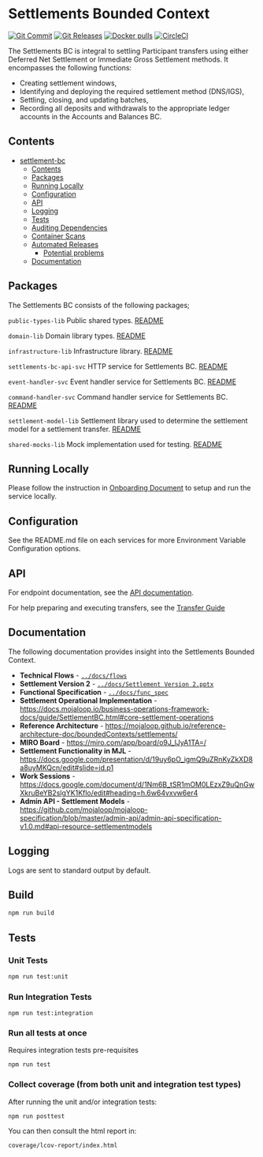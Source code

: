 # Settlements Bounded Context

[![Git Commit](https://img.shields.io/github/last-commit/mojaloop/settlements-bc.svg?style=flat)](https://github.com/mojaloop/settlements-bc/commits/master)
[![Git Releases](https://img.shields.io/github/release/mojaloop/settlements-bc.svg?style=flat)](https://github.com/mojaloop/settlements-bc/releases)
[![Docker pulls](https://img.shields.io/docker/pulls/mojaloop/settlements-bc.svg?style=flat)](https://hub.docker.com/r/mojaloop/settlements-bc)
[![CircleCI](https://circleci.com/gh/mojaloop/settlements-bc.svg?style=svg)](https://circleci.com/gh/mojaloop/settlements-bc)

The Settlements BC is integral to settling Participant transfers using either Deferred Net Settlement or Immediate Gross Settlement methods. It encompasses the following functions:

- Creating settlement windows,
- Identifying and deploying the required settlement method (DNS/IGS),
- Settling, closing, and updating batches,
- Recording all deposits and withdrawals to the appropriate ledger accounts in the Accounts and Balances BC.

## Contents
- [settlement-bc](#settlement-bc)
  - [Contents](#contents)
  - [Packages](#packages)
  - [Running Locally](#running-locally)
  - [Configuration](#configuration)
  - [API](#api)
  - [Logging](#logging)
  - [Tests](#tests)
  - [Auditing Dependencies](#auditing-dependencies)
  - [Container Scans](#container-scans)
  - [Automated Releases](#automated-releases)
    - [Potential problems](#potential-problems)
  - [Documentation](#documentation)

## Packages
The Settlements BC consists of the following packages;

`public-types-lib`
Public shared types.
[README](./packages/public-types-lib/README.md)

`domain-lib`
Domain library types.
[README](./packages/domain-lib/README.md)

`infrastructure-lib`
Infrastructure library.
[README](./packages/infrastructure-lib/README.md)

`settlements-bc-api-svc`
HTTP service for Settlements BC.
[README](packages/api-svc/README.md)

`event-handler-svc`
Event handler service for Settlements BC.
[README](packages/event-handler-svc/README.md)

`command-handler-svc`
Command handler service for Settlements BC.
[README](packages/command-handler-svc/README.md)

`settlement-model-lib`
Settlement library used to determine the settlement model for a settlement transfer.
[README](./packages/settlement-model-lib/README.md)

`shared-mocks-lib`
Mock implementation used for testing.
[README](./packages/shared-mocks-lib/README.md)

## Running Locally

Please follow the instruction in [Onboarding Document](Onboarding.md) to setup and run the service locally.

## Configuration

See the README.md file on each services for more Environment Variable Configuration options.

## API

For endpoint documentation, see the [API documentation](https://github.com/mojaloop/mojaloop-specification/blob/master/admin-api/admin-api-specification-v1.0.md#api-resource-settlementmodels).

For help preparing and executing transfers, see the [Transfer Guide](TransferGuide.md)

## Documentation
The following documentation provides insight into the Settlements Bounded Context.

- **Technical Flows** - [`../docs/flows`](docs/flows/)
- **Settlement Version 2** - [`../docs/Settlement Version 2.pptx`](docs/Settlement%20Version%202.pptx)
- **Functional Specification** - [`../docs/func_spec`](docs/func_spec/)
- **Settlement Operational Implementation** - https://docs.mojaloop.io/business-operations-framework-docs/guide/SettlementBC.html#core-settlement-operations
- **Reference Architecture** - https://mojaloop.github.io/reference-architecture-doc/boundedContexts/settlements/
- **MIRO Board** - https://miro.com/app/board/o9J_lJyA1TA=/
- **Settlement Functionality in MJL** - https://docs.google.com/presentation/d/19uy6pO_igmQ9uZRnKyZkXD8a8uyMKQcn/edit#slide=id.p1
- **Work Sessions** - https://docs.google.com/document/d/1Nm6B_tSR1mOM0LEzxZ9uQnGwXkruBeYB2slgYK1Kflo/edit#heading=h.6w64vxvw6er4
- **Admin API - Settlement Models** - https://github.com/mojaloop/mojaloop-specification/blob/master/admin-api/admin-api-specification-v1.0.md#api-resource-settlementmodels


## Logging

Logs are sent to standard output by default.

## Build
```bash
npm run build
```

## Tests

### Unit Tests

```bash
npm run test:unit
```

### Run Integration Tests

```shell
npm run test:integration
```

### Run all tests at once
Requires integration tests pre-requisites
```shell
npm run test
```

### Collect coverage (from both unit and integration test types)

After running the unit and/or integration tests:

```shell
npm run posttest
```

You can then consult the html report in:

```shell
coverage/lcov-report/index.html
```


